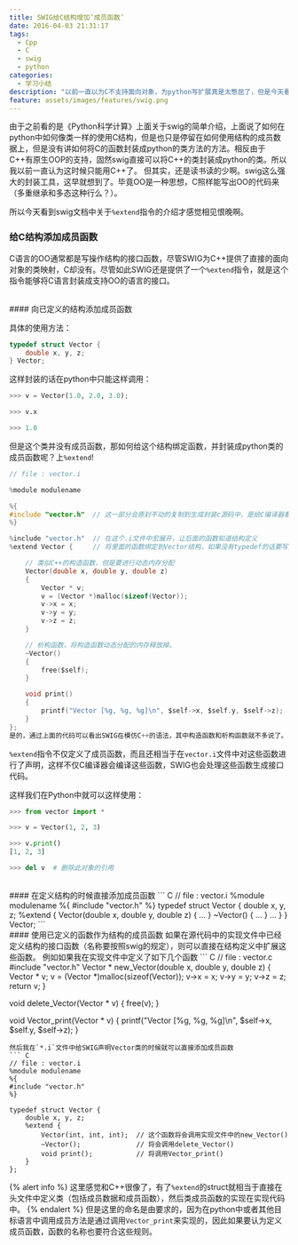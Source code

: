 ```yaml
---
title: SWIG给C结构增加‘成员函数’
date: 2016-04-03 21:31:17
tags:
  - Cpp
  - C
  - swig
  - python
categories:
  - 学习小结
description: "以前一直以为C不支持面向对象，为python写扩展真是太憋屈了，但是今天看了SWIG的文档，原来人家早就解决了这个问题。"
feature: assets/images/features/swig.png
---
```


由于之前看的是《Python科学计算》上面关于swig的简单介绍，上面说了如何在python中如何像类一样的使用C结构，但是也只是停留在如何使用结构的成员数据上，但是没有讲如何将C的函数封装成python的类方法的方法。相反由于C++有原生OOP的支持，固然swig直接可以将C++的类封装成python的类。所以我以前一直认为这时候只能用C++了。
但其实，还是读书读的少啊。swig这么强大的封装工具，这早就想到了。毕竟OO是一种思想，C照样能写出OO的代码来（多重继承和多态这种行么？）。

所以今天看到swig文档中关于`%extend`指令的介绍才感觉相见恨晚啊。
<!-- more -->

### 给C结构添加成员函数
C语言的OO通常都是写操作结构的接口函数，尽管SWIG为C++提供了直接的面向对象的类映射，C却没有。尽管如此SWIG还是提供了一个`%extend`指令，就是这个指令能够将C语言封装成支持OO的语言的接口。

<br>
#### 向已定义的结构添加成员函数

具体的使用方法：
``` C
typedef struct Vector {
    double x, y, z;
} Vector;
```
这样封装的话在python中只能这样调用：
``` python
>>> v = Vector(1.0, 2.0, 3.0);

>>> v.x

>>> 1.0
```
但是这个类并没有成员函数，那如何给这个结构绑定函数，并封装成python类的成员函数呢？上`%extend`!
``` C
// file : vector.i

%module modulename

%{
#include "vector.h"  // 这一部分会原封不动的复制到生成封装c源码中，是给C编译器看的
%}

%include "vector.h"  // 在这个.i文件中宏展开，让后面的函数知道结构定义
%extend Vector {     // 将里面的函数绑定到Vector结构，如果没有typedef的话要写成struct Vector

    // 类似C++的构造函数，但是要进行动态内存分配
    Vector(double x, double y, double z)
    {
        Vector * v;
        v = (Vector *)malloc(sizeof(Vector));
        v->x = x;
        v->y = y;
        v->z = z;
    }

    // 析构函数，将构造函数动态分配的内存释放掉。
    ~Vector()
    {
        free($self);
    }

    void print()
    {
        printf("Vector [%g, %g, %g]\n", $self->x, $self.y, $self->z);
    }
};
是的，通过上面的代码可以看出SWIG在模仿C++的语法，其中构造函数和析构函数就不多说了。`$self`是一个内置的变量，作用类似于C++中的`this`，也就是指向当前对象的指针。
```

`%extend`指令不仅定义了成员函数，而且还相当于在`vector.i`文件中对这些函数进行了声明，这样不仅C编译器会编译这些函数，SWIG也会处理这些函数生成接口代码。

这样我们在Python中就可以这样使用：
``` python
>>> from vector import *

>>> v = Vector(1, 2, 3)

>>> v.print()
[1, 2, 3]

>>> del v  # 删除此对象的引用
```

<br>
#### 在定义结构的时候直接添加成员函数
``` C
// file : vector.i
%module modulename
%{
#include "vector.h"
%}
typedef struct Vector {
    double x, y, z;
    %extend {
        Vector(double x, double y, double z) { ... }
        ~Vector() { ... }
        ...
    }
} Vector;
```

<br>
#### 使用已定义的函数作为结构的成员函数
如果在源代码中的实现文件中已经定义结构的接口函数（名称要按照swig的规定），则可以直接在结构定义中扩展这些函数。
例如如果我在实现文件中定义了如下几个函数
``` C
// file : vector.c
#include "vector.h"
Vector * new_Vector(double x, double y, double z)
{
    Vector * v;
    v = (Vector *)malloc(sizeof(Vector));
    v->x = x;
    v->y = y;
    v->z = z;
    return v;
}

void delete_Vector(Vector * v)
{
    free(v);
}

void Vector_print(Vector * v)
{
    printf("Vector [%g, %g, %g]\n", $self->x, $self.y, $self->z);
}
```
然后我在`*.i`文件中给SWIG声明Vector类的时候就可以直接添加成员函数
``` C
// file : vector.i
%module modulename
%{
#include "vector.h"
%}

typedef struct Vector {
    double x, y, z;
    %extend {
        Vector(int, int, int);  // 这个函数将会调用实现文件中的new_Vector()
        ~Vector();              // 将会调用delete_Vector()
        void print();           // 将调用Vector_print()
    }
};
```
{% alert info %}
这里感觉和C++很像了，有了`%extend`的struct就相当于直接在头文件中定义类（包括成员数据和成员函数），然后类成员函数的实现在实现代码中。
{% endalert %}
但是这里的命名是由要求的，因为在python中或者其他目标语言中调用成员方法是通过调用`Vector_print`来实现的，因此如果要认为定义成员函数，函数的名称也要符合这些规则。
